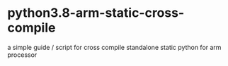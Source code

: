 # python3.8-arm-static-cross-compile
a simple guide / script for cross compile standalone static python for arm processor 

